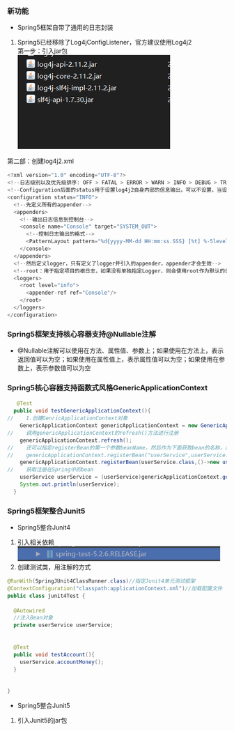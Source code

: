 ### 新功能  
+ Spring5框架自带了通用的日志封装  
1. Spring5已经移除了Log4jConfigListener，官方建议使用Log4j2    
第一步：引入jar包  
![title](https://raw.githubusercontent.com/liujinxi931204/image/master/gitnote/2020/09/24/1600959739303-1600959739644.png) 
   
第二部：创建log4j2.xml  
```java
<?xml version="1.0" encoding="UTF-8"?>
<!--日志级别以及优先级排序: OFF > FATAL > ERROR > WARN > INFO > DEBUG > TRACE > ALL -->
<!--Configuration后面的status用于设置log4j2自身内部的信息输出，可以不设置，当设置成trace时，可以看到log4j2内部各种详细输出-->
<configuration status="INFO">
  <!--先定义所有的appender-->
  <appenders>
    <!--输出日志信息到控制台-->
    <console name="Console" target="SYSTEM_OUT">
      <!--控制日志输出的格式-->
      <PatternLayout pattern="%d{yyyy-MM-dd HH:mm:ss.SSS} [%t] %-5level %logger{36} - %msg%n"/>
    </console>
  </appenders>
  <!--然后定义logger，只有定义了logger并引入的appender，appender才会生效-->
  <!--root：用于指定项目的根日志，如果没有单独指定Logger，则会使用root作为默认的日志输出-->
  <loggers>
    <root level="info">
      <appender-ref ref="Console"/>
    </root>
  </loggers>
</configuration>
```  
### Spring5框架支持核心容器支持@Nullable注解  
+ @Nullable注解可以使用在方法、属性值、参数上；如果使用在方法上，表示返回值可以为空；如果使用在属性值上，表示属性值可以为空；如果使用在参数上，表示参数值可以为空  
### Spring5核心容器支持函数式风格GenericApplicationContext  
```java
   @Test
  public void testGenericApplicationContext(){
//    1.创建GenricApplicationContext对象
    GenericApplicationContext genericApplicationContext = new GenericApplicationContext();
//    调用genericApplicationContext的refresh()方法进行注册
    genericApplicationContext.refresh();
//    还可以指定registerBean的第一个参数beanName，然后作为下面获取bean的名称，类似于xml配置文件里面的bean id
//    genericApplicationContext.registerBean("userService",userService.class,()->new userService());
    genericApplicationContext.registerBean(userService.class,()->new userService());
//    获取注册在Spring中的bean
    userService userService = (userService)genericApplicationContext.getBean("com.sogou.service.userService");
    System.out.println(userService);
  }
```  
### Spring5框架整合Junit5  
+ Spring5整合Junit4  
1. 引入相关依赖  
![title](https://raw.githubusercontent.com/liujinxi931204/image/master/gitnote/2020/09/26/1601088695545-1601088695830.png)  
2. 创建测试类，用注解的方式  
```java
@RunWith(SpringJUnit4ClassRunner.class)//指定Junit4单元测试框架
@ContextConfiguration("classpath:applicationContext.xml")//加载配置文件
public class junit4Test {

  @Autowired
  //注入Bean对象
  private userService userService;
  
  
  @Test
  public void testAccount(){
    userService.accountMoney();
  }


}
```  
+ Spring5整合Junit5  
1. 引入Junit5的jar包  



